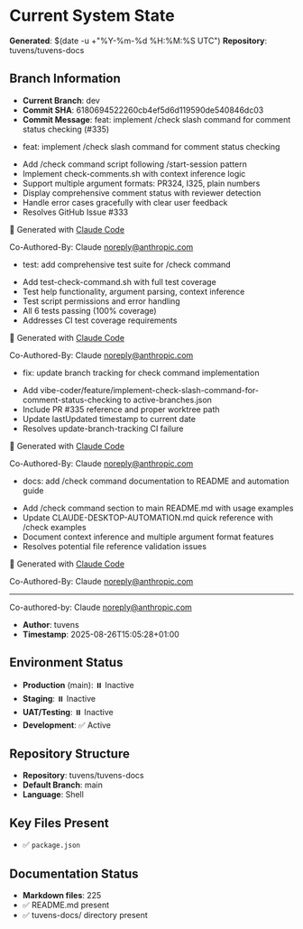 # Current System State
**Generated**: $(date -u +"%Y-%m-%d %H:%M:%S UTC")
**Repository**: tuvens/tuvens-docs

## Branch Information
- **Current Branch**: dev
- **Commit SHA**: 6180694522260cb4ef5d6d119590de540846dc03
- **Commit Message**: feat: implement /check slash command for comment status checking (#335)

* feat: implement /check slash command for comment status checking

- Add /check command script following /start-session pattern
- Implement check-comments.sh with context inference logic
- Support multiple argument formats: PR324, I325, plain numbers
- Display comprehensive comment status with reviewer detection
- Handle error cases gracefully with clear user feedback
- Resolves GitHub Issue #333

🤖 Generated with [Claude Code](https://claude.ai/code)

Co-Authored-By: Claude <noreply@anthropic.com>

* test: add comprehensive test suite for /check command

- Add test-check-command.sh with full test coverage
- Test help functionality, argument parsing, context inference
- Test script permissions and error handling
- All 6 tests passing (100% coverage)
- Addresses CI test coverage requirements

🤖 Generated with [Claude Code](https://claude.ai/code)

Co-Authored-By: Claude <noreply@anthropic.com>

* fix: update branch tracking for check command implementation

- Add vibe-coder/feature/implement-check-slash-command-for-comment-status-checking to active-branches.json
- Include PR #335 reference and proper worktree path
- Update lastUpdated timestamp to current date
- Resolves update-branch-tracking CI failure

🤖 Generated with [Claude Code](https://claude.ai/code)

Co-Authored-By: Claude <noreply@anthropic.com>

* docs: add /check command documentation to README and automation guide

- Add /check command section to main README.md with usage examples
- Update CLAUDE-DESKTOP-AUTOMATION.md quick reference with /check examples
- Document context inference and multiple argument format features
- Resolves potential file reference validation issues

🤖 Generated with [Claude Code](https://claude.ai/code)

Co-Authored-By: Claude <noreply@anthropic.com>

---------

Co-authored-by: Claude <noreply@anthropic.com>
- **Author**: tuvens
- **Timestamp**: 2025-08-26T15:05:28+01:00

## Environment Status
- **Production** (main): ⏸️ Inactive
- **Staging**: ⏸️ Inactive
- **UAT/Testing**: ⏸️ Inactive
- **Development**: ✅ Active

## Repository Structure
- **Repository**: tuvens/tuvens-docs
- **Default Branch**: main
- **Language**: Shell

## Key Files Present
- ✅ `package.json`

## Documentation Status
- **Markdown files**: 225
- ✅ README.md present
- ✅ tuvens-docs/ directory present
